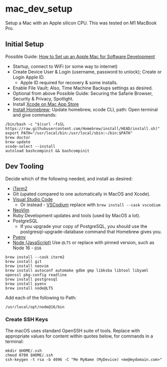 # mac_dev_setup
Setup a Mac with an Apple silicon CPU. This was tested on M1 MacBook Pro. 

## Initial Setup

Possible Guide: [How to Set up an Apple Mac for Software Development](https://www.stuartellis.name/articles/mac-setup/)

* Startup, connect to WiFi (or some way to internet)
* Create Device User & Login (username, password to unlock); Create or Login Apple ID.
  * Apple ID required for recovery & some installs.
* Enable File Vault; Also, Time Machine Backups settings as desired.
* Optional from above Possible Guide: Securing the Safarie Browser, Security & Privacy, Spotlight.
* Install [Xcode on Mac App Store](https://apps.apple.com/us/app/xcode/id497799835?mt=12)
* [Install Homebrew](https://brew.sh); Update homebrew, xcode CLI, path: Open terminal and give commands: 

```Shell
/bin/bash -c "$(curl -fsSL https://raw.githubusercontent.com/Homebrew/install/HEAD/install.sh)"
export PATH="/usr/local/bin:/usr/local/sbin:~/bin:$PATH"
brew doctor
brew update
xcode-select --install
autoload bashcompinit && bashcompinit
```

## Dev Tooling

Decide which of the following needed, and install as desired:

* [iTerm2](https://formulae.brew.sh/cask/iterm2)
* Git (upated compared to one automatically in MacOS and Xcode).
* [Visual Studio Code](https://formulae.brew.sh/cask/visual-studio-code) 
  * Or instead - [VSCodium](https://vscodium.com) replace with `brew install --cask vscodium`
* [NeoVim](https://formulae.brew.sh/formula/neovim)
* Ruby Development updates and tools (used by MacOS a lot). 
* PostgreSQL
  *  If you upgrade your copy of PostgreSQL, you should use the postgresql-upgrade-database command that Homebrew gives you.
* [Pyenv](https://github.com/pyenv/pyenv)
* [Node (JavaScript)]() Use `@LTS` or replace with pinned version, such as Node 16 - `@16`

```Shell
brew install --cask iterm2
brew install git
brew install neovim
brew install autoconf automake gdbm gmp libksba libtool libyaml openssl pkg-config readline
brew install postgresql
brew install pyenv
brew install node@LTS
```

Add each of the following to Path:

```Shell
/usr/local/opt/node@16/bin
```

### Create SSH Keys

The macOS uses standard OpenSSH suite of tools. 
Replace with appropriate values for content within quotes below, 
for commands in a terminal: 

```Shell
mkdir $HOME/.ssh
chmod 0700 $HOME/.ssh
ssh-keygen -t rsa -b 4096 -C "Me MyName (MyDevice) <me@mydomain.com>"
```





